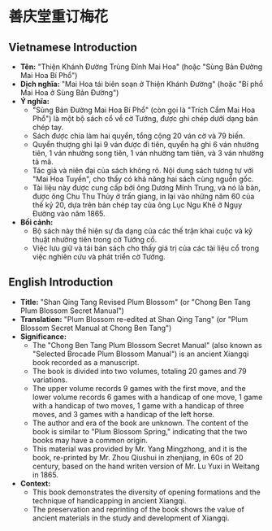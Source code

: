 # 善庆堂重订梅花

## Vietnamese Introduction

* **Tên:** "Thiện Khánh Đường Trùng Đính Mai Hoa" (hoặc "Sùng Bản Đường Mai Hoa Bí Phổ")
* **Dịch nghĩa:** "Mai Hoa tái biên soạn ở Thiện Khánh Đường" (hoặc "Bí phổ Mai Hoa ở Sùng Bản Đường")
* **Ý nghĩa:**
    * "Sùng Bản Đường Mai Hoa Bí Phổ" (còn gọi là "Trích Cẩm Mai Hoa Phổ") là một bộ sách cổ về cờ Tướng, được ghi chép dưới dạng bản chép tay.
    * Sách được chia làm hai quyển, tổng cộng 20 ván cờ và 79 biến.
    * Quyển thượng ghi lại 9 ván được đi tiên, quyển hạ ghi 6 ván nhường tiên, 1 ván nhường song tiên, 1 ván nhường tam tiên, và 3 ván nhường tả mã.
    * Tác giả và niên đại của sách không rõ. Nội dung sách tương tự với "Mai Hoa Tuyền", cho thấy có khả năng hai sách cùng nguồn gốc.
    * Tài liệu này được cung cấp bởi ông Dương Minh Trung, và nó là bản, được ông Chu Thu Thủy ở trấn giang, in lại vào những năm 60 của thế kỷ 20, dựa trên bản chép tay của ông Lục Ngu Khê ở Ngụy Đường vào năm 1865.
* **Bối cảnh:**
    * Bộ sách này thể hiện sự đa dạng của các thế trận khai cuộc và kỹ thuật nhường tiên trong cờ Tướng cổ.
    * Việc lưu giữ và tái bản sách cho thấy giá trị của các tài liệu cổ trong việc nghiên cứu và phát triển cờ Tướng.

## English Introduction

* **Title:** "Shan Qing Tang Revised Plum Blossom" (or "Chong Ben Tang Plum Blossom Secret Manual")
* **Translation:** "Plum Blossom re-edited at Shan Qing Tang" (or "Plum Blossom Secret Manual at Chong Ben Tang")
* **Significance:**
    * The "Chong Ben Tang Plum Blossom Secret Manual" (also known as "Selected Brocade Plum Blossom Manual") is an ancient Xiangqi book recorded as a manuscript.
    * The book is divided into two volumes, totaling 20 games and 79 variations.
    * The upper volume records 9 games with the first move, and the lower volume records 6 games with a handicap of one move, 1 game with a handicap of two moves, 1 game with a handicap of three moves, and 3 games with a handicap of the left horse.
    * The author and era of the book are unknown. The content of the book is similar to "Plum Blossom Spring," indicating that the two books may have a common origin.
    * This material was provided by Mr. Yang Mingzhong, and it is the book, re-printed by Mr. Zhou Qiushui in zhenjiang, in 60s of 20 century, based on the hand writen version of Mr. Lu Yuxi in Weitang in 1865.
* **Context:**
    * This book demonstrates the diversity of opening formations and the technique of handicapping in ancient Xiangqi.
    * The preservation and reprinting of the book shows the value of ancient materials in the study and development of Xiangqi.